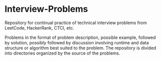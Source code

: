 # Interview-Problems
Repository for continual practice of technical interview problems from LeetCode, HackerRank, CTCI, etc.

Problems in the format of problem description, possible example, followed by solution, possibly followed by discussion involving runtime and data structure or algorithm best suited to the problem.  The repository is divided into directories organized by the source of the problems. 
    
 
